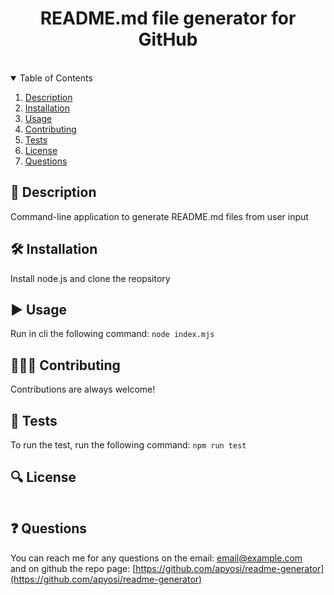 
<div align="center">
<h1 align="center">README.md file generator for GitHub</h1>
<a href="https://github.com/apyosi/readme-generator/graphs/contributors"><img src="https://img.shields.io/github/contributors/apyosi/readme-generator.svg?style=for-the-badge" alt=""></a>
<a href="https://github.com/apyosi/readme-generator/network/members"><img src="https://img.shields.io/github/forks/apyosi/readme-generator.svg?style=for-the-badge" alt=""></a>
<a href="https://github.com/apyosi/readme-generator/stargazers"><img src="https://img.shields.io/github/stars/apyosi/readme-generator.svg?style=for-the-badge" alt=""></a>
<a href="https://github.com/apyosi/readme-generator/issues"><img src="https://img.shields.io/github/issues/apyosi/readme-generator.svg?style=for-the-badge" alt=""></a>
<a href="https://opensource.org/licenses/MIT"><img src="https://img.shields.io/badge/License-MIT-yellow.svg" alt=""></a>
</div>
<details open>
  <summary>Table of Contents</summary>
  <ol>
    <li><a href="#description">Description</a></li>
    <li><a href="#installation">Installation</a></li>
    <li><a href="#usage">Usage</a></li>
    <li><a href="#contributing">Contributing</a></li>
    <li><a href="#tests">Tests</a></li>
    <li><a href="#license">License</a></li>
    <li><a href="#questions">Questions</a></li>
  </ol>
</details>

## 🧾 Description
Command-line application to generate README.md files from user input

## 🛠️ Installation
Install node.js and clone the reopsitory

## ▶️ Usage
Run in cli the following command: ```node index.mjs```

## 🧑🏻‍🔧 Contributing
Contributions are always welcome!

## 🧪 Tests
To run the test, run the following command: ```npm run test```

## 🔍 License
<a href="https://opensource.org/licenses/MIT"><img src="https://img.shields.io/badge/License-MIT-yellow.svg" alt=""></a>

## ❓ Questions

You can reach me for any questions on the email: email@example.com<br>
and on github the repo page: [https://github.com/apyosi/readme-generator](https://github.com/apyosi/readme-generator)

